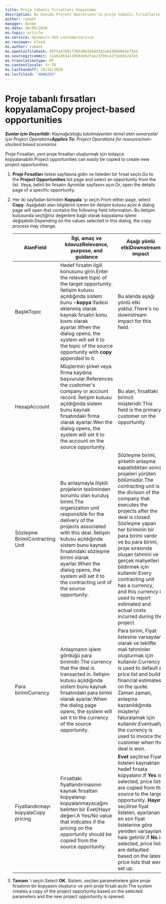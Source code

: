 ```yaml
---
title: Proje tabanlı fırsatları kopyalama
description: Bu konuda Project Operations'ta proje tabanlı fırsatların kopyalanması hakkında bilgi sağlanır.
author: rumant
manager: Annbe
ms.date: 10/09/2020
ms.topic: article
ms.service: dynamics-365-customerservice
ms.reviewer: kfend
ms.author: rumant
ms.openlocfilehash: 89f5a63581f36b30634bdd302a6d360d6b5e75bd
ms.sourcegitcommit: 11a61db54119503e82faec5f99c4273e8d1247e5
ms.translationtype: HT
ms.contentlocale: tr-TR
ms.lasthandoff: 10/16/2020
ms.locfileid: "4086263"
---
```

# <a name="copy-project-based-opportunities"></a><span data-ttu-id="3f373-103">Proje tabanlı fırsatları kopyalama</span><span class="sxs-lookup"><span data-stu-id="3f373-103">Copy project-based opportunities</span></span>

<span data-ttu-id="3f373-104">_**Şunlar için Geçerlidir:** Kaynağı/stoğu tutulmayanları temel alan senaryolar için Project Operations_</span><span class="sxs-lookup"><span data-stu-id="3f373-104">_**Applies To:** Project Operations for resource/non-stocked based scenarios_</span></span>


<span data-ttu-id="3f373-105">Proje Fırsatları, yeni proje fırsatları oluşturmak için kolayca kopyalanabilir.</span><span class="sxs-lookup"><span data-stu-id="3f373-105">Project opportunities can easily be copied to create new project opportunities.</span></span> 

1. <span data-ttu-id="3f373-106">**Proje Fırsatları** listesi sayfasına gidin ve listeden bir fırsat seçin.</span><span class="sxs-lookup"><span data-stu-id="3f373-106">Go to the **Project Opportunities** list page and select an opportunity from the list.</span></span> <span data-ttu-id="3f373-107">Veya, belirli bir fırsatın Ayrıntılar sayfasını açın.</span><span class="sxs-lookup"><span data-stu-id="3f373-107">Or, open the details page of a specific opportunity.</span></span> 
2. <span data-ttu-id="3f373-108">Her iki sayfadan birinden **Kopyala** 'yı seçin.</span><span class="sxs-lookup"><span data-stu-id="3f373-108">From either page, select **Copy**.</span></span> <span data-ttu-id="3f373-109">Aşağıdaki alan bilgilerini içeren bir iletişim kutusu açılır.</span><span class="sxs-lookup"><span data-stu-id="3f373-109">A dialog page will open that contains the following field information.</span></span> <span data-ttu-id="3f373-110">Bu iletişim kutusunda seçtiğiniz değerlere bağlı olarak kopyalama işlemi değişebilir.</span><span class="sxs-lookup"><span data-stu-id="3f373-110">Depending on the values selected in this dialog, the copy process may change.</span></span>

    | <span data-ttu-id="3f373-111">**Alan**</span><span class="sxs-lookup"><span data-stu-id="3f373-111">**Field**</span></span> | <span data-ttu-id="3f373-112">**İlgi, amaç ve kılavuz**</span><span class="sxs-lookup"><span data-stu-id="3f373-112">**Relevance, purpose, and guidance**</span></span> | <span data-ttu-id="3f373-113">**Aşağı yönlü etki**</span><span class="sxs-lookup"><span data-stu-id="3f373-113">**Downstream impact**</span></span> |
    | --- | --- | --- |
    | <span data-ttu-id="3f373-114">Başlık</span><span class="sxs-lookup"><span data-stu-id="3f373-114">Topic</span></span> | <span data-ttu-id="3f373-115">Hedef fırsatın ilgili konusunu girin.</span><span class="sxs-lookup"><span data-stu-id="3f373-115">Enter the relevant topic of the target opportunity.</span></span> <span data-ttu-id="3f373-116">İletişim kutusu açıldığında sistem bunu **-kopya** ifadesi eklenmiş olarak kaynak fırsatın konu kısmı olarak ayarlar.</span><span class="sxs-lookup"><span data-stu-id="3f373-116">When the dialog opens, the system will set it to the topic of the source opportunity with **copy** appended to it.</span></span> | <span data-ttu-id="3f373-117">Bu alanda aşağı yönlü etki yoktur.</span><span class="sxs-lookup"><span data-stu-id="3f373-117">There's no downstream impact for this field.</span></span> |
    | <span data-ttu-id="3f373-118">Hesap</span><span class="sxs-lookup"><span data-stu-id="3f373-118">Account</span></span> | <span data-ttu-id="3f373-119">Müşterinin şirket veya firma kaydına başvurular.</span><span class="sxs-lookup"><span data-stu-id="3f373-119">References the customer's company or account record.</span></span> <span data-ttu-id="3f373-120">İletişim kutusu açıldığında sistem bunu kaynak fırsatındaki firma olarak ayarlar.</span><span class="sxs-lookup"><span data-stu-id="3f373-120">Wen the dialog opens, the system will set it to the account on the source opportunity.</span></span> | <span data-ttu-id="3f373-121">Bu alan, fırsattaki birincil müşteridir.</span><span class="sxs-lookup"><span data-stu-id="3f373-121">This field is the primary customer on the opportunity.</span></span> |
    | <span data-ttu-id="3f373-122">Sözleşme Birimi</span><span class="sxs-lookup"><span data-stu-id="3f373-122">Contracting Unit</span></span> | <span data-ttu-id="3f373-123">Bu anlaşmayla ilişkili projelerin tesliminden sorumlu olan kuruluş birimi.</span><span class="sxs-lookup"><span data-stu-id="3f373-123">The organization unit responsible for the delivery of the projects associated with this deal.</span></span> <span data-ttu-id="3f373-124">İletişim kutusu açıldığında sistem bunu kaynak fırsatındaki sözleşme birimi olarak ayarlar.</span><span class="sxs-lookup"><span data-stu-id="3f373-124">When the dialog opens, the system will set it to the contracting unit of the source opportunity.</span></span> | <span data-ttu-id="3f373-125">Sözleşme birimi, şirketin anlaşma kapatıldıktan sonra projeleri yürüten bölümüdür.</span><span class="sxs-lookup"><span data-stu-id="3f373-125">The contracting unit is the division of the company that executes the projects after the deal is closed.</span></span> <span data-ttu-id="3f373-126">Sözleşme yapan her biriminin bir para birimi vardır ve bu para birimi, proje sırasında oluşan tahmini ve gerçek maliyetleri bildirmek için kullanılır.</span><span class="sxs-lookup"><span data-stu-id="3f373-126">Every contracting unit has a currency, and this currency is used to report estimated and actual costs incurred during the project.</span></span> |
    | <span data-ttu-id="3f373-127">Para birimi</span><span class="sxs-lookup"><span data-stu-id="3f373-127">Currency</span></span> | <span data-ttu-id="3f373-128">Anlaşmanın işlem gördüğü para birimidir.</span><span class="sxs-lookup"><span data-stu-id="3f373-128">The currency that the deal is transacted in.</span></span> <span data-ttu-id="3f373-129">İletişim kutusu açıldığında sistem bunu kaynak fırsatındaki para birimi olarak ayarlar.</span><span class="sxs-lookup"><span data-stu-id="3f373-129">When the dialog page opens, the system will set it to the currency of the source opportunity.</span></span> | <span data-ttu-id="3f373-130">Para birimi, Fiyat listesine varsayılan olarak ve teklifte mali tahminler oluşturmak için kullanılır.</span><span class="sxs-lookup"><span data-stu-id="3f373-130">Currency is used to default a price list and build financial estimates on the quote.</span></span> <span data-ttu-id="3f373-131">Zaman zaman, anlaşma kazanıldığında müşteriyi faturalamak için kullanılır.</span><span class="sxs-lookup"><span data-stu-id="3f373-131">Eventually, the currency is used to invoice the customer when the deal is won.</span></span> |
    | <span data-ttu-id="3f373-132">Fiyatlandırmayı kopyala</span><span class="sxs-lookup"><span data-stu-id="3f373-132">Copy pricing</span></span> | <span data-ttu-id="3f373-133">Fırsattaki fiyatlandırmasının kaynak fırsattan kopyalanıp kopyalanmayacağını belirten bir Evet/Hayır değeri.</span><span class="sxs-lookup"><span data-stu-id="3f373-133">A Yes/No value that indicates if the pricing on the opportunity should be copied from the source opportunity.</span></span> | <span data-ttu-id="3f373-134">**Evet** seçilirse Fiyat listeleri kaynaktan hedef fırsata kopyalanır.</span><span class="sxs-lookup"><span data-stu-id="3f373-134">If **Yes** is selected, price lists are copied from the source to the target opportunity.</span></span> <span data-ttu-id="3f373-135">**Hayır** seçilirse fiyat listeleri, ayarlanan en son fiyat listelerine göre yeniden varsayılan hale getirilir.</span><span class="sxs-lookup"><span data-stu-id="3f373-135">If **No** is selected, price lists are defaulted based on the latest price lists that were set up.</span></span> |

3. <span data-ttu-id="3f373-136">**Tamam** 'ı seçin.</span><span class="sxs-lookup"><span data-stu-id="3f373-136">Select **OK**.</span></span> <span data-ttu-id="3f373-137">Sistem, seçilen parametrelere göre proje fırsatının bir kopyasını oluşturur ve yeni proje fırsatı açılır.</span><span class="sxs-lookup"><span data-stu-id="3f373-137">The system creates a copy of the project opportunity based on the selected parameters and the new project opportunity is opened.</span></span>
